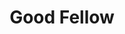 --- 
title: "Good Fellow"
publishdate: "2019-9-5T16:48:46+02:00"
src: "https://365manga.net/manga/good-fellow"
image: "https://data.365manga.net/images/thumbnails/1997-good-fellow.jpg"
description: "A collection of 3 stories... - The Good Fellow - Byeok-Hwa-Roo - Ignis"
---